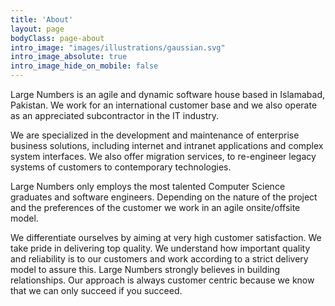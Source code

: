 ```yaml
---
title: 'About'
layout: page
bodyClass: page-about
intro_image: "images/illustrations/gaussian.svg"
intro_image_absolute: true
intro_image_hide_on_mobile: false
---
```


Large Numbers is an agile and dynamic software house based in Islamabad, Pakistan. We work for an international customer base and we also operate as an appreciated subcontractor in the IT industry.

We are specialized in the development and maintenance of enterprise business solutions, including internet and intranet applications and complex system interfaces. We also offer migration services, to re-engineer legacy systems of customers to contemporary technologies.

Large Numbers only employs the most talented Computer Science graduates and software engineers. Depending on the nature of the project and the preferences of the customer we work in an agile onsite/offsite model.

We differentiate ourselves by aiming at very high customer satisfaction. We take pride in delivering top quality. We understand how important quality and reliability is to our customers and work according to a strict delivery model to assure this. Large Numbers strongly believes in building relationships. Our approach is always customer centric because we know that we can only succeed if you succeed.
